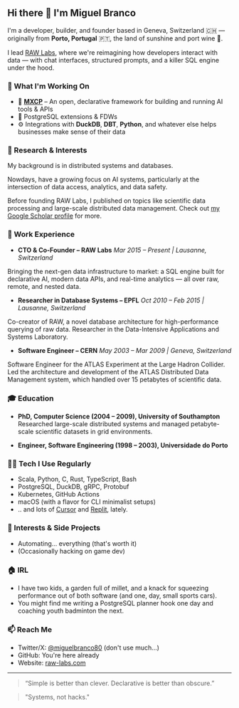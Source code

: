 ## Hi there 👋 I'm Miguel Branco

I'm a developer, builder, and founder based in Geneva, Switzerland 🇨🇭 — originally from **Porto, Portugal** 🇵🇹, the land of sunshine and port wine 🍷.

I lead [RAW Labs](https://www.raw-labs.com), where we're reimagining how developers interact with data — with chat interfaces, structured prompts, and a killer SQL engine under the hood.

### 🚀 What I'm Working On
- 🧠 [**MXCP**](https://mxcp.dev/) – An open, declarative framework for building and running AI tools & APIs
- 🐘 PostgreSQL extensions & FDWs
- ⚙️ Integrations with **DuckDB**, **DBT**, **Python**, and whatever else helps businesses make sense of their data

### 🎯 Research & Interests
My background is in distributed systems and databases.

Nowdays, have a growing focus on AI systems, particularly at the intersection of data access, analytics, and data safety.

Before founding RAW Labs, I published on topics like scientific data processing and large-scale distributed data management.
Check out [my Google Scholar profile](https://scholar.google.com/citations?hl=en&user=-9HaVzYAAAAJ) for more.

### 💼 Work Experience

- **CTO & Co-Founder – RAW Labs**
_Mar 2015 – Present | Lausanne, Switzerland_

Bringing the next-gen data infrastructure to market: a SQL engine built for declarative AI, modern data APIs, and real-time analytics — all over raw, remote, and nested data.

- **Researcher in Database Systems – EPFL**
_Oct 2010 – Feb 2015 | Lausanne, Switzerland_

Co-creator of RAW, a novel database architecture for high-performance querying of raw data. Researcher in the Data-Intensive Applications and Systems Laboratory.

- **Software Engineer – CERN**
_May 2003 – Mar 2009 | Geneva, Switzerland_

Software Engineer for the ATLAS Experiment at the Large Hadron Collider. Led the architecture and development of the ATLAS Distributed Data Management system, which handled over 15 petabytes of scientific data.

### 🎓 Education

- **PhD, Computer Science (2004 – 2009), University of Southampton**
Researched large-scale distributed systems and managed petabyte-scale scientific datasets in grid environments.

- **Engineer, Software Engineering (1998 – 2003), Universidade do Porto**

### 👨‍💻 Tech I Use Regularly
- Scala, Python, C, Rust, TypeScript, Bash
- PostgreSQL, DuckDB, gRPC, Protobuf
- Kubernetes, GitHub Actions
- macOS (with a flavor for CLI minimalist setups)
- .. and lots of [Cursor](https://cursor.com/) and [Replit](https://replit.com/), lately.

### 🧠 Interests & Side Projects
- Automating... everything (that's worth it)
- (Occasionally hacking on game dev)

### 🏠 IRL
- I have two kids, a garden full of millet, and a knack for squeezing performance out of both software (and one, day, small sports cars).
- You might find me writing a PostgreSQL planner hook one day and coaching youth badminton the next.

### 📫 Reach Me
- Twitter/X: [@miguelbranco80](https://twitter.com/miguelbranco80) (don't use much...)
- GitHub: You're here already
- Website: [raw-labs.com](https://www.raw-labs.com)

---

> “Simple is better than clever. Declarative is better than obscure.”
 
> "Systems, not hacks."
